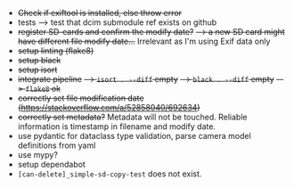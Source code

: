 * ~~Check if exiftool is installed, else throw error~~
* tests
  --> test that dcim submodule ref exists on github
* ~~register SD-cards and confirm the modify date?~~
  ~~--> a new SD card might have different file modify date...~~ Irrelevant as I'm using Exif data only
* ~~setup linting (flake8)~~
* ~~setup black~~
* ~~setup isort~~
* ~~integrate pipeline~~
  ~~--> `isort . --diff` empty~~
  ~~--> `black . --diff` empty~~
  ~~--> `flake8` ok~~   
* ~~correctly set file modification date (https://stackoverflow.com/a/52858040/692634)~~
* ~~correctly set metadata?~~ Metadata will not be touched. Reliable information is timestamp in filename and modify date.
* use pydantic for dataclass type validation, parse camera model definitions from yaml
* use mypy?
* setup dependabot
* `[can-delete]_simple-sd-copy-test` does not exist.